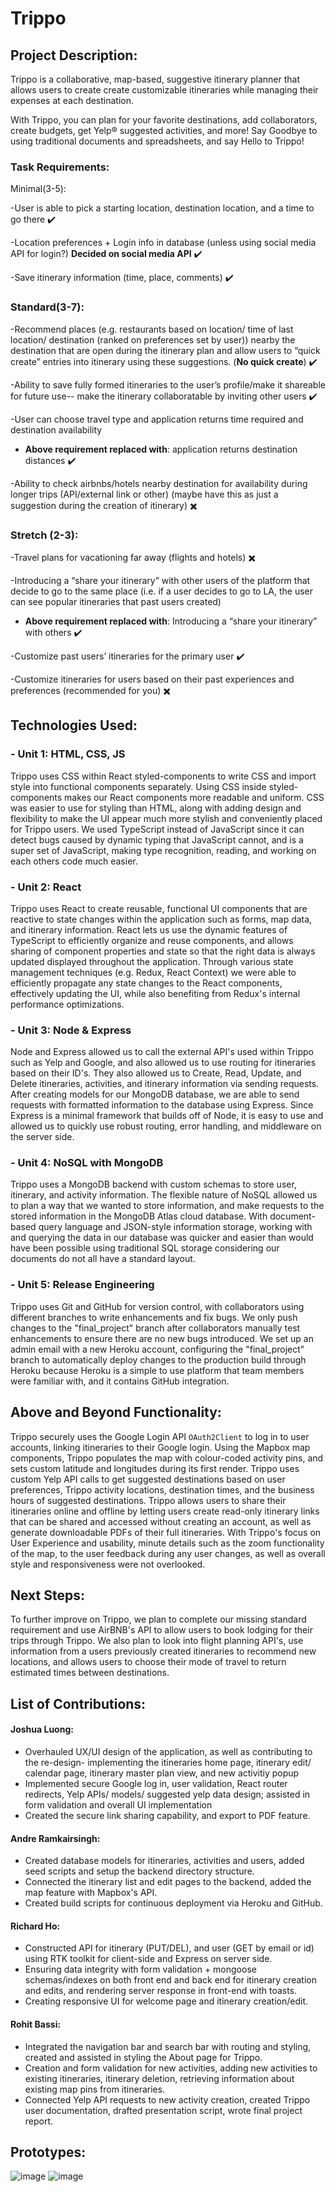 # Trippo
## Project Description:

Trippo is a collaborative, map-based, suggestive itinerary planner that allows users to create create customizable itineraries while managing their expenses at each destination.

With Trippo, you can plan for your favorite destinations, add collaborators, create budgets, get Yelp® suggested activities, and more!
Say Goodbye to using traditional documents and spreadsheets, and say Hello to Trippo!

### Task Requirements:
Minimal(3-5):

-User is able to pick a starting location, destination location, and a time to go there :heavy_check_mark:

-Location preferences + Login info in database (unless using social media API for login?)
**Decided on social media API**
:heavy_check_mark:

-Save itinerary information (time, place, comments) :heavy_check_mark:


### Standard(3-7):

-Recommend places (e.g. restaurants based on location/ time of last location/ destination (ranked on preferences set by user)) nearby the destination that are open during the itinerary plan and allow users to “quick create” entries into itinerary using these suggestions. 
(**No quick create**) :heavy_check_mark:


-Ability to save fully formed itineraries to the user’s profile/make it shareable for future use-- make the itinerary collaboratable by inviting other users :heavy_check_mark: 

-User can choose travel type and application returns time required and destination availability 

- **Above requirement replaced with**: application returns destination distances
:heavy_check_mark:

-Ability to check airbnbs/hotels nearby destination for availability during longer trips (API/external link or other) (maybe have this as just a suggestion during the creation of itinerary) 
:heavy_multiplication_x:

### Stretch (2-3):

-Travel plans for vacationing far away (flights and hotels) :heavy_multiplication_x:


-Introducing a “share your itinerary” with other users of the platform that decide to go to the same place (i.e. if a user decides to go to LA, the user can see popular itineraries that past users created)

- **Above requirement replaced with**: Introducing a “share your itinerary” with others
:heavy_check_mark:



-Customize past users’ itineraries for the primary user
:heavy_check_mark:


-Customize itineraries for users based on their past experiences and preferences (recommended for you) :heavy_multiplication_x:




## Technologies Used: 

### - Unit 1: HTML, CSS, JS

Trippo uses CSS within React styled-components to write CSS and import style into functional components separately. Using CSS inside styled-components makes our React components more readable and uniform. CSS was easier to use for styling than HTML, along with adding design and flexibility to make the UI appear much more stylish and conveniently placed for Trippo users. We used TypeScript instead of JavaScript since it can detect bugs caused by dynamic typing that JavaScript cannot, and is a super set of JavaScript, making type recognition, reading, and working on each others code much easier.

### - Unit 2: React

Trippo uses React to create reusable, functional UI components that are reactive to state changes within the application such as forms, map data, and itinerary information. React lets us use the dynamic features of TypeScript to efficiently organize and reuse components, and allows sharing of component properties and state so that the right data is always updated displayed throughout the application.  Through various state management techniques (e.g. Redux, React Context) we were able to efficiently propagate any state changes to the React components, effectively updating the UI, while also benefiting from Redux's internal performance optimizations.

### - Unit 3: Node & Express

Node and Express allowed us to call the external API's used within Trippo such as Yelp and Google, and also allowed us to use routing for itineraries based on their ID's. They also allowed us to Create, Read, Update, and Delete itineraries, activities, and itinerary information via sending requests. After creating models for our MongoDB database, we are able to send requests with formatted information to the database using Express. Since Express is a minimal framework that builds off of Node, it is easy to use and allowed us to quickly use robust routing, error handling, and middleware on the server side.

### - Unit 4: NoSQL with MongoDB

Trippo uses a MongoDB backend with custom schemas to store user, itinerary, and activity information. The flexible nature of NoSQL allowed us to plan a way that we wanted to store information, and make requests to the stored information in the MongoDB Atlas cloud database. With document-based query language and JSON-style information storage, working with and querying the data in our database was quicker and easier than would have been possible using traditional SQL storage considering our documents do not all have a standard layout.

### - Unit 5: Release Engineering

Trippo uses Git and GitHub for version control, with collaborators using different branches to write enhancements and fix bugs. We only push changes to the "final_project" branch after collaborators manually test enhancements to ensure there are no new bugs introduced. We set up an admin email with a new Heroku account, configuring the "final_project" branch to automatically deploy changes to the production build through Heroku because Heroku is a simple to use platform that team members were familiar with, and it contains GitHub integration. 


## Above and Beyond Functionality:

Trippo securely uses the Google Login API `OAuth2Client` to log in to user accounts, linking itineraries to their Google login. Using the Mapbox map components, Trippo populates the map with colour-coded activity pins, and sets custom latitude and longitudes during its first render. Trippo uses custom Yelp API calls to get suggested destinations based on user preferences, Trippo activity locations, destination times, and the business hours of suggested destinations. Trippo allows users to share their itineraries online and offline by letting users create read-only itinerary links that can be shared and accessed without creating an account, as well as generate downloadable PDFs of their full itineraries. With Trippo's focus on User Experience and usability, minute details such as the zoom functionality of the map, to the user feedback during any user changes, as well as overall style and responsiveness were not overlooked.

## Next Steps:

To further improve on Trippo, we plan to complete our missing standard requirement and use AirBNB's API to allow users to book lodging for their trips through Trippo. We also plan to look into flight planning API's, use information from a users previously created itineraries to recommend new locations, and allows users to choose their mode of travel to return estimated times between destinations.

## List of Contributions:

#### Joshua Luong:

- Overhauled UX/UI design of the application, as well as contributing to the re-design- implementing the itineraries home page, itinerary edit/ calendar page, itinerary master plan view, and new activitiy popup
- Implemented secure Google log in, user validation, React router redirects, Yelp APIs/ models/ suggested yelp data design; assisted in form validation and overall UI implementation
- Created the secure link sharing capability, and export to PDF feature.

#### Andre Ramkairsingh:

- Created database models for itineraries, activities and users, added seed scripts and setup the backend directory structure.
- Connected the itinerary list and edit pages to the backend, added the map feature with Mapbox's API.
- Created build scripts for continuous deployment via Heroku and GitHub.

#### Richard Ho:

- Constructed API for itinerary (PUT/DEL), and user (GET by email or id) using RTK toolkit for client-side and Express on server side. 
- Ensuring data integrity with form validation + mongoose schemas/indexes on both front end and back end for itinerary creation and edits, and rendering server response in front-end with toasts.
- Creating responsive UI for welcome page and itinerary creation/edit.

#### Rohit Bassi:

- Integrated the navigation bar and search bar with routing and styling, created and assisted in styling the About page for Trippo.
- Creation and form validation for new activities, adding new activities to existing itineraries, itinerary deletion, retrieving information about existing map pins from itineraries.
- Connected Yelp API requests to new activity creation, created Trippo user documentation, drafted presentation script, wrote final project report.


## Prototypes: 
![image](https://user-images.githubusercontent.com/45836234/119914722-b2ce1200-bf15-11eb-976d-943d2b00ca87.png)
![image](https://user-images.githubusercontent.com/45836234/119914746-c8433c00-bf15-11eb-9cfc-3f1f57b5c5a6.png)
